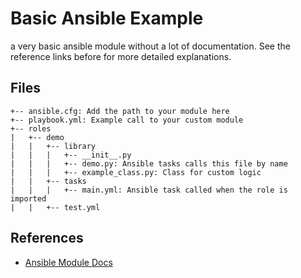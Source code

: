 # Basic Ansible Example

a very basic ansible module without a lot of documentation. See the reference links before for more detailed explanations.

## Files
```
+-- ansible.cfg: Add the path to your module here
+-- playbook.yml: Example call to your custom module
+-- roles
|   +-- demo
|   |   +-- library
|   |   |   +-- __init__.py
|   |   |   +-- demo.py: Ansible tasks calls this file by name
|   |   |   +-- example_class.py: Class for custom logic
|   |   +-- tasks
|   |   |   +-- main.yml: Ansible task called when the role is imported
|   |   +-- test.yml
```

## References

- [Ansible Module Docs](https://docs.ansible.com/ansible/latest/dev_guide/developing_modules_general.html)
